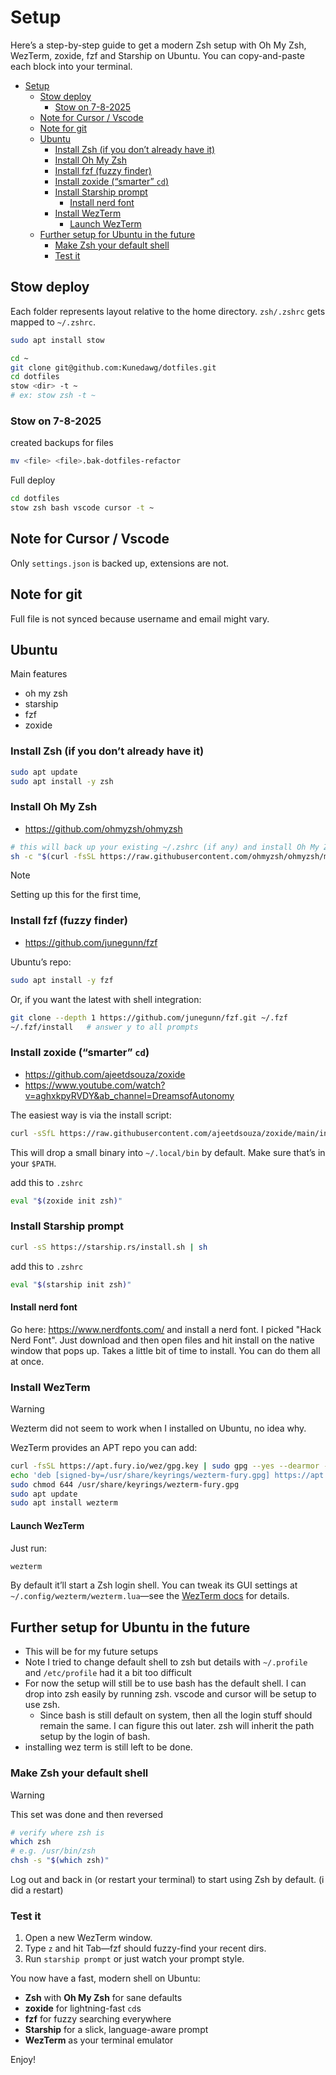 # Setup

Here’s a step-by-step guide to get a modern Zsh setup with Oh My Zsh, WezTerm, zoxide, fzf and Starship on Ubuntu. You can copy-and-paste each block into your terminal.

- [Setup](#setup)
  - [Stow deploy](#stow-deploy)
    - [Stow on 7-8-2025](#stow-on-7-8-2025)
  - [Note for Cursor / Vscode](#note-for-cursor--vscode)
  - [Note for git](#note-for-git)
  - [Ubuntu](#ubuntu)
    - [Install Zsh (if you don’t already have it)](#install-zsh-if-you-dont-already-have-it)
    - [Install Oh My Zsh](#install-oh-my-zsh)
    - [Install fzf (fuzzy finder)](#install-fzf-fuzzy-finder)
    - [Install zoxide (“smarter” `cd`)](#install-zoxide-smarter-cd)
    - [Install Starship prompt](#install-starship-prompt)
      - [Install nerd font](#install-nerd-font)
    - [Install WezTerm](#install-wezterm)
      - [Launch WezTerm](#launch-wezterm)
  - [Further setup for Ubuntu in the future](#further-setup-for-ubuntu-in-the-future)
    - [Make Zsh your default shell](#make-zsh-your-default-shell)
    - [Test it](#test-it)

## Stow deploy

Each folder represents layout relative to the home directory. `zsh/.zshrc` gets mapped to `~/.zshrc`.

```bash
sudo apt install stow
```

```bash
cd ~
git clone git@github.com:Kunedawg/dotfiles.git
cd dotfiles
stow <dir> -t ~
# ex: stow zsh -t ~
```

### Stow on 7-8-2025

created backups for files

```bash
mv <file> <file>.bak-dotfiles-refactor
```

Full deploy

```bash
cd dotfiles
stow zsh bash vscode cursor -t ~
```

## Note for Cursor / Vscode

Only `settings.json` is backed up, extensions are not.

## Note for git

Full file is not synced because username and email might vary.

## Ubuntu

Main features

- oh my zsh
- starship
- fzf
- zoxide

### Install Zsh (if you don’t already have it)

```bash
sudo apt update
sudo apt install -y zsh
```

### Install Oh My Zsh

- <https://github.com/ohmyzsh/ohmyzsh>

```bash
# this will back up your existing ~/.zshrc (if any) and install Oh My Zsh
sh -c "$(curl -fsSL https://raw.githubusercontent.com/ohmyzsh/ohmyzsh/master/tools/install.sh)"
```

> [!NOTE]
> Setting up this for the first time,

### Install fzf (fuzzy finder)

- <https://github.com/junegunn/fzf>

Ubuntu’s repo:

```bash
sudo apt install -y fzf
```

Or, if you want the latest with shell integration:

```bash
git clone --depth 1 https://github.com/junegunn/fzf.git ~/.fzf
~/.fzf/install   # answer y to all prompts
```

### Install zoxide (“smarter” `cd`)

- <https://github.com/ajeetdsouza/zoxide>
- <https://www.youtube.com/watch?v=aghxkpyRVDY&ab_channel=DreamsofAutonomy>

The easiest way is via the install script:

```bash
curl -sSfL https://raw.githubusercontent.com/ajeetdsouza/zoxide/main/install.sh | sh
```

This will drop a small binary into `~/.local/bin` by default. Make sure that’s in your `$PATH`.

add this to `.zshrc`

```bash
eval "$(zoxide init zsh)"
```

### Install Starship prompt

```bash
curl -sS https://starship.rs/install.sh | sh
```

add this to `.zshrc`

```bash
eval "$(starship init zsh)"
```

#### Install nerd font

Go here: <https://www.nerdfonts.com/> and install a nerd font. I picked "Hack Nerd Font". Just download and then open files and hit install on the native window that pops up. Takes a little bit of time to install. You can do them all at once.

### Install WezTerm

> [!WARNING]
> Wezterm did not seem to work when I installed on Ubuntu, no idea why.

WezTerm provides an APT repo you can add:

```bash
curl -fsSL https://apt.fury.io/wez/gpg.key | sudo gpg --yes --dearmor -o /usr/share/keyrings/wezterm-fury.gpg
echo 'deb [signed-by=/usr/share/keyrings/wezterm-fury.gpg] https://apt.fury.io/wez/ * *' | sudo tee /etc/apt/sources.list.d/wezterm.list
sudo chmod 644 /usr/share/keyrings/wezterm-fury.gpg
sudo apt update
sudo apt install wezterm
```

#### Launch WezTerm

Just run:

```bash
wezterm
```

By default it’ll start a Zsh login shell. You can tweak its GUI settings at `~/.config/wezterm/wezterm.lua`—see the [WezTerm docs](https://wezfurlong.org/wezterm/config/files.html) for details.

## Further setup for Ubuntu in the future

- This will be for my future setups
- Note I tried to change default shell to zsh but details with `~/.profile` and `/etc/profile` had it a bit too difficult
- For now the setup will still be to use bash has the default shell. I can drop into zsh easily by running zsh. vscode and cursor will be setup to use zsh.
  - Since bash is still default on system, then all the login stuff should remain the same. I can figure this out later. zsh will inherit the path setup by the login of bash.
- installing wez term is still left to be done.

### Make Zsh your default shell

> [!WARNING]
> This set was done and then reversed

```bash
# verify where zsh is
which zsh
# e.g. /usr/bin/zsh
chsh -s "$(which zsh)"
```

Log out and back in (or restart your terminal) to start using Zsh by default. (i did a restart)

### Test it

1. Open a new WezTerm window.
2. Type `z` and hit Tab—fzf should fuzzy-find your recent dirs.
3. Run `starship prompt` or just watch your prompt style.

You now have a fast, modern shell on Ubuntu:

- **Zsh** with **Oh My Zsh** for sane defaults
- **zoxide** for lightning-fast `cd`s
- **fzf** for fuzzy searching everywhere
- **Starship** for a slick, language-aware prompt
- **WezTerm** as your terminal emulator

Enjoy!
